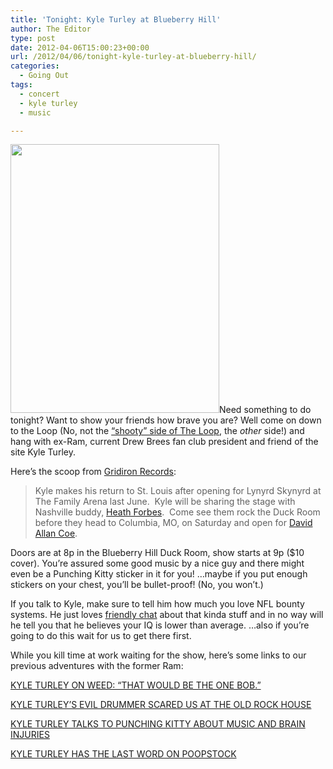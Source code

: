 ```yaml
---
title: 'Tonight: Kyle Turley at Blueberry Hill'
author: The Editor
type: post
date: 2012-04-06T15:00:23+00:00
url: /2012/04/06/tonight-kyle-turley-at-blueberry-hill/
categories:
  - Going Out
tags:
  - concert
  - kyle turley
  - music

---
```

[<img class="size-full wp-image-13276 alignright" title="turley_blueberryhill" src="http://media.punchingkitty.com/wordpress/2012/04/turley_blueberryhill.jpeg" alt="" width="334" height="430" />][1]Need something to do tonight? Want to show your friends how brave you are? Well come on down to the Loop (No, not the <a href="http://punchingkitty.com/2012/04/02/the-loop-hosted-a-massive-fight-and-a-shooting-saturday-night/" target="_blank">&#8220;shooty&#8221; side of The Loop</a>, the _other_ side!) and hang with ex-Ram, current Drew Brees fan club president and friend of the site Kyle Turley.

Here&#8217;s the scoop from <a href="http://www.gridironrecords.com/kyle-turley-blueberry-hill-in-st-louis-mo-on-46/" target="_blank">Gridiron Records</a>:

> Kyle makes his return to St. Louis after opening for Lynyrd Skynyrd at The Family Arena last June.  Kyle will be sharing the stage with Nashville buddy, <a href="http://www.reverbnation.com/heathforbes" target="_blank">Heath Forbes</a>.  Come see them rock the Duck Room before they head to Columbia, MO, on Saturday and open for <a href="https://www.facebook.com/events/210490322375170/" target="_blank">David Allan Coe</a>.

Doors are at 8p in the Blueberry Hill Duck Room, show starts at 9p ($10 cover). You&#8217;re assured some good music by a nice guy and there might even be a Punching Kitty sticker in it for you! &#8230;maybe if you put enough stickers on your chest, you&#8217;ll be bullet-proof! (No, you won&#8217;t.)

If you talk to Kyle, make sure to tell him how much you love NFL bounty systems. He just loves <a href="https://twitter.com/#!/KyleTurley/status/187898061979258881" target="_blank">friendly chat</a> about that kinda stuff and in no way will he tell you that he believes your IQ is lower than average. &#8230;also if you&#8217;re going to do this wait for us to get there first.

While you kill time at work waiting for the show, here&#8217;s some links to our previous adventures with the former Ram:

[KYLE TURLEY ON WEED: “THAT WOULD BE THE ONE BOB.”][2]

[KYLE TURLEY’S EVIL DRUMMER SCARED US AT THE OLD ROCK HOUSE][3]

[KYLE TURLEY TALKS TO PUNCHING KITTY ABOUT MUSIC AND BRAIN INJURIES][4]

[KYLE TURLEY HAS THE LAST WORD ON POOPSTOCK][5]

 [1]: http://media.punchingkitty.com/wordpress/2012/04/turley_blueberryhill.jpeg
 [2]: http://punchingkitty.com/2011/02/01/kyle-turley-that-would-be-the-one-bob/ "Kyle Turley on Weed: “That Would be the One Bob.”"
 [3]: http://punchingkitty.com/2010/12/20/kyle-turleys-evil-drummer-scared-us-at-the-old-rock-house/ "Kyle Turley’s Evil Drummer Scared Us at the Old Rock House"
 [4]: http://punchingkitty.com/2009/09/18/kyle-turley-talks-to-punching-kitty-about-music-and-brain-injuries/ "Kyle Turley Talks to Punching Kitty About Music and Brain Injuries"
 [5]: http://punchingkitty.com/2010/07/28/kyle-turley-has-the-last-word-on-poopstock/ "Kyle Turley Has the Last Word on Poopstock"